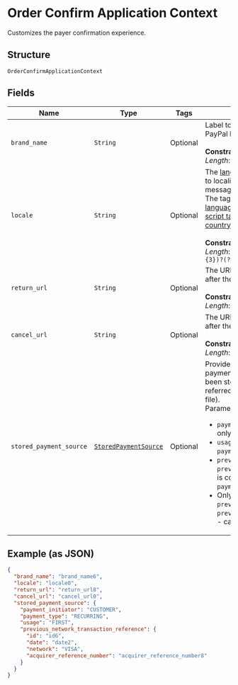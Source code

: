 
# Order Confirm Application Context

Customizes the payer confirmation experience.

## Structure

`OrderConfirmApplicationContext`

## Fields

| Name | Type | Tags | Description |
|  --- | --- | --- | --- |
| `brand_name` | `String` | Optional | Label to present to your payer as part of the PayPal hosted web experience.<br><br>**Constraints**: *Minimum Length*: `1`, *Maximum Length*: `127` |
| `locale` | `String` | Optional | The [language tag](https://tools.ietf.org/html/bcp47#section-2) for the language in which to localize the error-related strings, such as messages, issues, and suggested actions. The tag is made up of the [ISO 639-2 language code](https://www.loc.gov/standards/iso639-2/php/code_list.php), the optional [ISO-15924 script tag](https://www.unicode.org/iso15924/codelists.html), and the [ISO-3166 alpha-2 country code](/api/rest/reference/country-codes/) or [M49 region code](https://unstats.un.org/unsd/methodology/m49/).<br><br>**Constraints**: *Minimum Length*: `2`, *Maximum Length*: `10`, *Pattern*: `^[a-z]{2}(?:-[A-Z][a-z]{3})?(?:-(?:[A-Z]{2}\|[0-9]{3}))?$` |
| `return_url` | `String` | Optional | The URL where the customer is redirected after the customer approves the payment.<br><br>**Constraints**: *Minimum Length*: `10`, *Maximum Length*: `4000` |
| `cancel_url` | `String` | Optional | The URL where the customer is redirected after the customer cancels the payment.<br><br>**Constraints**: *Minimum Length*: `10`, *Maximum Length*: `4000` |
| `stored_payment_source` | [`StoredPaymentSource`](../../doc/models/stored-payment-source.md) | Optional | Provides additional details to process a payment using a `payment_source` that has been stored or is intended to be stored (also referred to as stored_credential or card-on-file).<br/>Parameter compatibility:<br/><ul><li>`payment_type=ONE_TIME` is compatible only with `payment_initiator=CUSTOMER`.</li><li>`usage=FIRST` is compatible only with `payment_initiator=CUSTOMER`.</li><li>`previous_transaction_reference` or `previous_network_transaction_reference` is compatible only with `payment_initiator=MERCHANT`.</li><li>Only one of the parameters - `previous_transaction_reference` and `previous_network_transaction_reference` - can be present in the request.</li></ul> |

## Example (as JSON)

```json
{
  "brand_name": "brand_name6",
  "locale": "locale0",
  "return_url": "return_url8",
  "cancel_url": "cancel_url0",
  "stored_payment_source": {
    "payment_initiator": "CUSTOMER",
    "payment_type": "RECURRING",
    "usage": "FIRST",
    "previous_network_transaction_reference": {
      "id": "id6",
      "date": "date2",
      "network": "VISA",
      "acquirer_reference_number": "acquirer_reference_number8"
    }
  }
}
```

